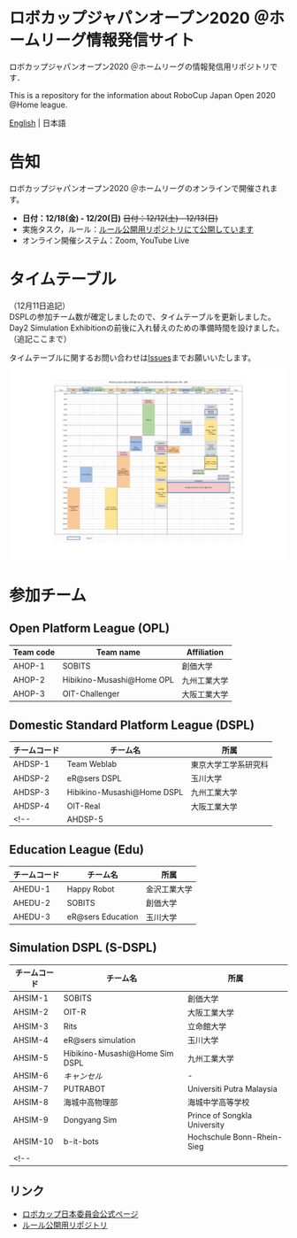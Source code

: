 
# ロボカップジャパンオープン2020 ＠ホームリーグ情報発信サイト
ロボカップジャパンオープン2020 ＠ホームリーグの情報発信用リポジトリです．

This is a repository for the information about RoboCup Japan Open 2020 @Home league.

[English](README_en.md) | 日本語


# 告知
ロボカップジャパンオープン2020 ＠ホームリーグのオンラインで開催されます。
- **日付：12/18(金) - 12/20(日)** ~~日付：12/12(土) - 12/13(日)~~
- 実施タスク，ルール：[ルール公開用リポジトリにて公開しています](https://github.com/RoboCupAtHomeJP/Rule2020/blob/master/README.md)
- オンライン開催システム：Zoom, YouTube Live

# タイムテーブル
（12月11日追記）<br>
DSPLの参加チーム数が確定しましたので、タイムテーブルを更新しました。<br>
Day2 Simulation Exhibitionの前後に入れ替えのための準備時間を設けました。<br>
（追記ここまで）

タイムテーブルに関するお問い合わせは[Issues](https://github.com/RoboCupAtHomeJP/AtHome2020/issues)までお願いいたします。
<a href="timetable/TimeTable2020.pdf"><img src="timetable/TimeTable2020.jpg"></a>

# 参加チーム
## Open Platform League (OPL)
| Team code | Team name | Affiliation |
| -- | -- | -- |
| AHOP-1   | SOBITS            | 創価大学    |
| AHOP-2   | Hibikino-Musashi@Home OPL  | 九州工業大学  |
| AHOP-3   | OIT-Challenger    | 大阪工業大学    |


## Domestic Standard Platform League (DSPL)
| チームコード 	| チーム名 | 所属 |
| -- 		| -- | -- |
| AHDSP-1	| Team Weblab	| 東京大学工学系研究科	|
| AHDSP-2	| eR@sers DSPL	| 玉川大学	|
| AHDSP-3	| Hibikino-Musashi@Home DSPL	| 九州工業大学	|
| AHDSP-4	| OIT-Real		| 大阪工業大学	|
<!-- | AHDSP-5	| 	| 	| -->

## Education League (Edu)
| チームコード | チーム名 | 所属 |
| -- | -- | -- |
| AHEDU-1	| Happy Robot	| 金沢工業大学	|
| AHEDU-2	| SOBITS		| 創価大学	|
| AHEDU-3	| eR@sers Education	| 玉川大学	|

## Simulation DSPL (S-DSPL)
| チームコード | チーム名 | 所属 |
| -- | -- | -- |
| AHSIM-1	| SOBITS	| 創価大学	|
| AHSIM-2	| OIT-R		| 大阪工業大学	|
| AHSIM-3	| Rits		| 立命館大学	|
| AHSIM-4	| eR@sers simulation	| 玉川大学	|
| AHSIM-5	| Hibikino-Musashi@Home Sim DSPL	| 九州工業大学	|
| AHSIM-6	| *キャンセル*	| - |
| AHSIM-7	| PUTRABOT	| Universiti Putra Malaysia	|
| AHSIM-8	| 海城中高物理部	| 海城中学高等学校	|
| AHSIM-9	| Dongyang Sim	| Prince of Songkla University	|
| AHSIM-10	| b-it-bots	| Hochschule Bonn-Rhein-Sieg	|
<!-- | 	| 	| 	| -->

## リンク
- [ロボカップ日本委員会公式ページ](http://www.robocup.or.jp/japanopen2020b/)
- [ルール公開用リポジトリ](https://github.com/RoboCupAtHomeJP/Rule2020)

